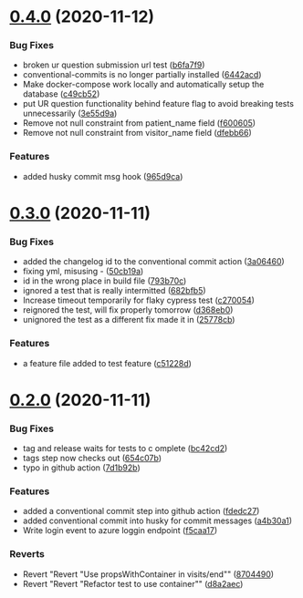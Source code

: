 # [0.4.0](https://github.com/madetech/nhs-virtual-visit/compare/v0.3.0...v0.4.0) (2020-11-12)


### Bug Fixes

* broken ur question submission url test ([b6fa7f9](https://github.com/madetech/nhs-virtual-visit/commit/b6fa7f965eea552c7b3a874b14461cf20899efc9))
* conventional-commits is no longer partially installed ([6442acd](https://github.com/madetech/nhs-virtual-visit/commit/6442acde6dc5fcd9de5347aa38909b26bfaf084b))
* Make docker-compose work locally and automatically setup the database ([c49cb52](https://github.com/madetech/nhs-virtual-visit/commit/c49cb522872eb161366ef637b65dabc98545ea2e))
* put UR question functionality behind feature flag to avoid breaking tests unnecessarily ([3e55d9a](https://github.com/madetech/nhs-virtual-visit/commit/3e55d9a6283314daf0541f1be7e0bb4f824cb11d))
* Remove not null constraint from patient_name field ([f600605](https://github.com/madetech/nhs-virtual-visit/commit/f600605e70ca644cc744f9181e0c388697045339))
* Remove not null constraint from visitor_name field ([dfebb66](https://github.com/madetech/nhs-virtual-visit/commit/dfebb66e6f79df8dea29f1e7e4683ab9298c4a2b))


### Features

* added husky commit msg hook ([965d9ca](https://github.com/madetech/nhs-virtual-visit/commit/965d9ca13ba7c942650ee37788814e888de3ccd0))



# [0.3.0](https://github.com/madetech/nhs-virtual-visit/compare/v0.2.0...v0.3.0) (2020-11-11)


### Bug Fixes

* added the changelog id to the conventional commit action ([3a06460](https://github.com/madetech/nhs-virtual-visit/commit/3a06460fd2455dc60a247721c480043089d19cdb))
* fixing yml, misusing - ([50cb19a](https://github.com/madetech/nhs-virtual-visit/commit/50cb19ada46b1a8425dcaca80164726828b22d8d))
* id in the wrong place in build file ([793b70c](https://github.com/madetech/nhs-virtual-visit/commit/793b70cd3c8924ba2dfca3e6f64b9ba002891382))
* ignored a test that is really intermitted ([682bfb5](https://github.com/madetech/nhs-virtual-visit/commit/682bfb5432674861bc92958f39f459ea7a46ffc6))
* Increase timeout temporarily for flaky cypress test ([c270054](https://github.com/madetech/nhs-virtual-visit/commit/c270054f01403a1daf6a1ff5c7243faf96a9a68e))
* reignored the test, will fix properly tomorrow ([d368eb0](https://github.com/madetech/nhs-virtual-visit/commit/d368eb029d94a65a7b9cd3c7990678450058e80f))
* unignored the test as a different fix made it in ([25778cb](https://github.com/madetech/nhs-virtual-visit/commit/25778cbe6c3ac4892352cd707db8dc3c1f57afe7))


### Features

* a feature file added to test feature ([c51228d](https://github.com/madetech/nhs-virtual-visit/commit/c51228d1acad778c376b401db1086ea1855220be))



# [0.2.0](https://github.com/madetech/nhs-virtual-visit/compare/6172b069ea65dc801b47ad8a55fc89ba950cc14e...v0.2.0) (2020-11-11)


### Bug Fixes

* tag and release waits for tests to c omplete ([bc42cd2](https://github.com/madetech/nhs-virtual-visit/commit/bc42cd2b2e34841a98dc61429121e3be2cc5f2b5))
* tags step now checks out ([654c07b](https://github.com/madetech/nhs-virtual-visit/commit/654c07bb336d5c4f0d7c3ebf39a7a3e0db89b33b))
* typo in github action ([7d1b92b](https://github.com/madetech/nhs-virtual-visit/commit/7d1b92bd8ac5bf32162dd7792036b572a04fadfe))


### Features

* added a conventional commit step into github action ([fdedc27](https://github.com/madetech/nhs-virtual-visit/commit/fdedc276edf7a625541c8a71d096b0dbb64aa265))
* added conventional commit into husky for commit messages ([a4b30a1](https://github.com/madetech/nhs-virtual-visit/commit/a4b30a11d3c9df507d96f6ba5b2b4e8ab2eed2cd))
* Write login event to azure loggin endpoint ([f5caa17](https://github.com/madetech/nhs-virtual-visit/commit/f5caa175002c2b9aec5ebb366a6fac8ce2286f6f))


### Reverts

* Revert "Revert "Use propsWithContainer in visits/end"" ([8704490](https://github.com/madetech/nhs-virtual-visit/commit/8704490f2151bd851696aeef6e0a85152742a493))
* Revert "Revert "Refactor test to use container"" ([d8a2aec](https://github.com/madetech/nhs-virtual-visit/commit/d8a2aeca001a7302cc0058331d4ec786fecfd9b6))



